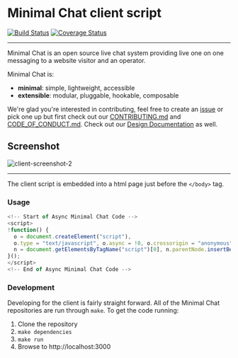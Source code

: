 # Minimal Chat client script

[![Build Status](https://travis-ci.org/minimalchat/client.svg?branch=master)](https://travis-ci.org/minimalchat/client)
[![Coverage Status](https://coveralls.io/repos/github/minimalchat/client/badge.svg?branch=master)](https://coveralls.io/github/minimalchat/client?branch=master)

---

Minimal Chat is an open source live chat system providing live one on one messaging to a website visitor and an operator.

Minimal Chat is:
-   **minimal**: simple, lightweight, accessible
-   **extensible**: modular, pluggable, hookable, composable

We're glad you're interested in contributing, feel free to create an [issue](https://github.com/minimalchat/client/issues/new) or pick one up but first check out our [CONTRIBUTING.md](https://github.com/minimalchat/client/blob/master/CONTRIBUTING.md) and [CODE_OF_CONDUCT.md](https://github.com/minimalchat/client/blob/master/CODE_OF_CONDUCT.md). Check out our [Design Documentation](https://github.com/minimalchat/client/wiki/Design-Documentation) as well.

Screenshot
---
![client-screenshot-2](https://user-images.githubusercontent.com/563301/32126537-35036eb6-bb3f-11e7-9c33-a1f9fa602601.png)



---

The client script is embedded into a html page just before the `</body>` tag.

### Usage

```javascript
<!-- Start of Async Minimal Chat Code -->
<script>
!function() {
  o = document.createElement("script"),
  o.type = "text/javascript", o.async = !0, o.crossorigin = "anonymous", o.src = "/mnml-0.2.0.min.js",
  n = document.getElementsByTagName("script")[0], n.parentNode.insertBefore(o, n);
}();
</script>
<!-- End of Async Minimal Chat Code -->
```

### Development

Developing for the client is fairly straight forward. All of the Minimal Chat repositories are run through `make`. To get the code running:

1.  Clone the repository
2.  `make dependencies`
3.  `make run`
4.  Browse to http://localhost:3000
